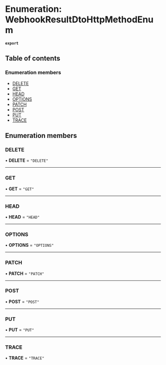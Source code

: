 # Enumeration: WebhookResultDtoHttpMethodEnum

**`export`**

## Table of contents

### Enumeration members

- [DELETE](WebhookResultDtoHttpMethodEnum.md#delete)
- [GET](WebhookResultDtoHttpMethodEnum.md#get)
- [HEAD](WebhookResultDtoHttpMethodEnum.md#head)
- [OPTIONS](WebhookResultDtoHttpMethodEnum.md#options)
- [PATCH](WebhookResultDtoHttpMethodEnum.md#patch)
- [POST](WebhookResultDtoHttpMethodEnum.md#post)
- [PUT](WebhookResultDtoHttpMethodEnum.md#put)
- [TRACE](WebhookResultDtoHttpMethodEnum.md#trace)

## Enumeration members

### DELETE

• **DELETE** = `"DELETE"`

___

### GET

• **GET** = `"GET"`

___

### HEAD

• **HEAD** = `"HEAD"`

___

### OPTIONS

• **OPTIONS** = `"OPTIONS"`

___

### PATCH

• **PATCH** = `"PATCH"`

___

### POST

• **POST** = `"POST"`

___

### PUT

• **PUT** = `"PUT"`

___

### TRACE

• **TRACE** = `"TRACE"`
